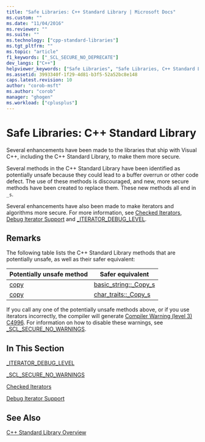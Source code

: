 ```yaml
---
title: "Safe Libraries: C++ Standard Library | Microsoft Docs"
ms.custom: ""
ms.date: "11/04/2016"
ms.reviewer: ""
ms.suite: ""
ms.technology: ["cpp-standard-libraries"]
ms.tgt_pltfrm: ""
ms.topic: "article"
f1_keywords: ["_SCL_SECURE_NO_DEPRECATE"]
dev_langs: ["C++"]
helpviewer_keywords: ["Safe Libraries", "Safe Libraries, C++ Standard Library", "Safe C++ Standard Library"]
ms.assetid: 3993340f-1f29-4d81-b3f5-52a52bc8e148
caps.latest.revision: 10
author: "corob-msft"
ms.author: "corob"
manager: "ghogen"
ms.workload: ["cplusplus"]
---
```

# Safe Libraries: C++ Standard Library
Several enhancements have been made to the libraries that ship with Visual C++, including the C++ Standard Library, to make them more secure.  
  
 Several methods in the C++ Standard Library have been identified as potentially unsafe because they could lead to a buffer overrun or other code defect. The use of these methods is discouraged, and new, more secure methods have been created to replace them. These new methods all end in `_s`.  
  
 Several enhancements have also been made to make iterators and algorithms more secure. For more information, see [Checked Iterators](../standard-library/checked-iterators.md), [Debug Iterator Support](../standard-library/debug-iterator-support.md) and [_ITERATOR_DEBUG_LEVEL](../standard-library/iterator-debug-level.md).  
  
## Remarks  
 The following table lists the C++ Standard Library methods that are potentially unsafe, as well as their safer equivalent:  
  
|Potentially unsafe method|Safer equivalent|  
|-------------------------------|----------------------|  
|[copy](../standard-library/basic-string-class.md#copy)|[basic_string::_Copy_s](../standard-library/basic-string-class.md#copy_s)|  
|[copy](../standard-library/char-traits-struct.md#copy)|[char_traits::_Copy_s](../standard-library/char-traits-struct.md#copy_s)|  
  
 If you call any one of the potentially unsafe methods above, or if you use iterators incorrectly, the compiler will generate [Compiler Warning (level 3) C4996](../error-messages/compiler-warnings/compiler-warning-level-3-c4996.md). For information on how to disable these warnings, see [_SCL_SECURE_NO_WARNINGS](../standard-library/scl-secure-no-warnings.md).  
  
## In This Section  
 [_ITERATOR_DEBUG_LEVEL](../standard-library/iterator-debug-level.md)  
  
 [_SCL_SECURE_NO_WARNINGS](../standard-library/scl-secure-no-warnings.md)  
  
 [Checked Iterators](../standard-library/checked-iterators.md)  
  
 [Debug Iterator Support](../standard-library/debug-iterator-support.md)  
  
## See Also  
 [C++ Standard Library Overview](../standard-library/cpp-standard-library-overview.md)

